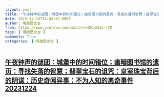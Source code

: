 ```yaml
---
layout: post
title: "午夜钟声的谜团：城堡中的时间错位；幽暗图书馆的遗页：寻找失落的智慧；翡翠宝石的诅咒：皇室珠宝背后的阴谋：历史奇闻异事：不为人知的离奇事件20231224"
date: 2023-12-24T21:03:57.000Z
author: 明鏡歷史台
from: https://www.youtube.com/watch?v=OKpU3a5-rCM
tags: [ 明鏡歷史台 ]
comments: True
categories: [ 明鏡歷史台 ]
---
```

<!--1703451837000-->
[午夜钟声的谜团：城堡中的时间错位；幽暗图书馆的遗页：寻找失落的智慧；翡翠宝石的诅咒：皇室珠宝背后的阴谋：历史奇闻异事：不为人知的离奇事件20231224](https://www.youtube.com/watch?v=OKpU3a5-rCM)
------

<div>

</div>
